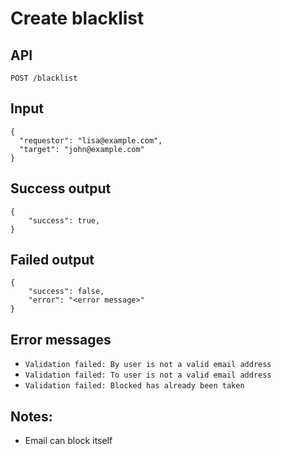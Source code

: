 # Create blacklist

## API
```
POST /blacklist
```

## Input
```
{
  "requestor": "lisa@example.com",
  "target": "john@example.com"
}
```

## Success output
```
{
    "success": true,
}
```

## Failed output
```
{
    "success": false,
    "error": "<error message>"
}
```

## Error messages
- `Validation failed: By user is not a valid email address`
- `Validation failed: To user is not a valid email address`
- `Validation failed: Blocked has already been taken`

## Notes:
- Email can block itself


